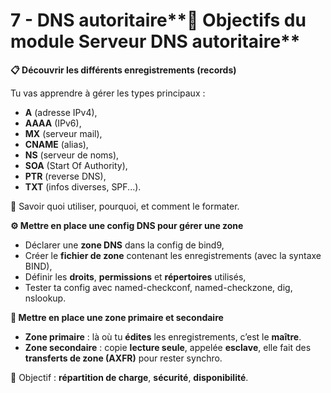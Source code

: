 # 7 - DNS autoritaire**🧭 Objectifs du module Serveur DNS autoritaire**



**📋 Découvrir les différents enregistrements (records)**

Tu vas apprendre à gérer les types principaux :

- **A** (adresse IPv4),
- **AAAA** (IPv6),
- **MX** (serveur mail),
- **CNAME** (alias),
- **NS** (serveur de noms),
- **SOA** (Start Of Authority),
- **PTR** (reverse DNS),
- **TXT** (infos diverses, SPF...).

🎯 Savoir quoi utiliser, pourquoi, et comment le formater.



**⚙️ Mettre en place une config DNS pour gérer une zone**

- Déclarer une **zone DNS** dans la config de bind9,
- Créer le **fichier de zone** contenant les enregistrements (avec la syntaxe BIND),
- Définir les **droits**, **permissions** et **répertoires** utilisés,
- Tester ta config avec named-checkconf, named-checkzone, dig, nslookup.



**🧬 Mettre en place une zone primaire et secondaire**

- **Zone primaire** : là où tu **édites** les enregistrements, c’est le **maître**.
- **Zone secondaire** : copie **lecture seule**, appelée **esclave**, elle fait des **transferts de zone (AXFR)** pour rester synchro.

🔁 Objectif : **répartition de charge**, **sécurité**, **disponibilité**.
